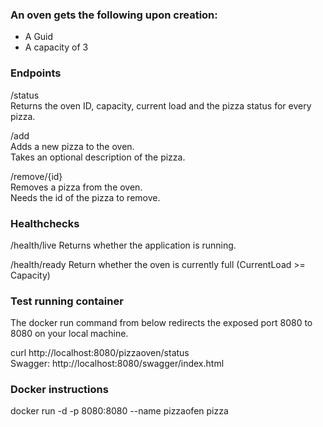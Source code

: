 ### An oven gets the following upon creation:  
- A Guid
- A capacity of 3

### Endpoints

/status  
Returns the oven ID, capacity, current load and the pizza status for every pizza.

/add  
Adds a new pizza to the oven.  
Takes an optional description of the pizza.

/remove/{id}  
Removes a pizza from the oven.  
Needs the id of the pizza to remove.  

### Healthchecks

/health/live
Returns whether the application is running.

/health/ready
Return whether the oven is currently full (CurrentLoad >= Capacity)

### Test running container
The docker run command from below redirects the exposed port 8080 to 8080 on your local machine.

curl http://localhost:8080/pizzaoven/status  
Swagger: http://localhost:8080/swagger/index.html

### Docker instructions

docker run -d -p 8080:8080 --name pizzaofen pizza
